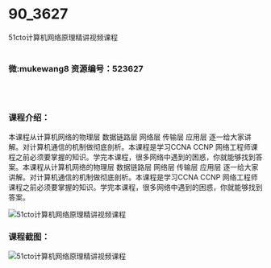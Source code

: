 # 90_3627
51cto计算机网络原理精讲视频课程
<br/></br>
<h3>微:mukewang8 资源编号：523627</h3>
<br/></br>
<h3>课程介绍：</h3>
<p>本课程从计算机网络的物理层 数据链路层 网络层 传输层 应用层 逐一给大家讲解。对计算机通信的机制做彻底剖析。本课程是学习CCNA CCNP 网络工程师课程之前必须要掌握的知识。学完本课程，很多网络中遇到的困惑，你就能够找到答案。本课程从计算机网络的物理层 数据链路层 网络层 传输层 应用层 逐一给大家讲解。对计算机通信的机制做彻底剖析。本课程是学习CCNA CCNP 网络工程师课程之前必须要掌握的知识。学完本课程，很多网络中遇到的困惑，你就能够找到答案。</p>
<p><img src="https://www.ko996.com/wp-content/uploads/img/2018/09/1-2-300x165.png" alt="51cto计算机网络原理精讲视频课程"></p>
<h3>课程截图：</h3>
<p><img src="https://www.ko996.com/wp-content/uploads/img/2018/09/2-19.png" alt="51cto计算机网络原理精讲视频课程"></p>
